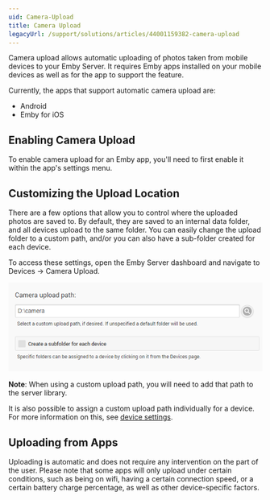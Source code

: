 ```yaml
---
uid: Camera-Upload
title: Camera Upload
legacyUrl: /support/solutions/articles/44001159382-camera-upload
---
```


Camera upload allows automatic uploading of photos taken from mobile devices to your Emby Server. It requires Emby apps installed on your mobile devices as well as for the app to support the feature.

Currently, the apps that support automatic camera upload are:

* Android
* Emby for iOS

## Enabling Camera Upload

To enable camera upload for an Emby app, you'll need to first enable it within the app's settings menu.

## Customizing the Upload Location

There are a few options that allow you to control where the uploaded photos are saved to. By default, they are saved to an internal data folder, and all devices upload to the same folder. You can easily change the upload folder to a custom path, and/or you can also have a sub-folder created for each device.

To access these settings, open the Emby Server dashboard and navigate to Devices -> Camera Upload.

![](images/server/cameraupload2.png)

**Note**: When using a custom upload path, you will need to add that path to the server library.

It is also possible to assign a custom upload path individually for a device. For more information on this, see [device settings](Devices.md).

## Uploading from Apps

Uploading is automatic and does not require any intervention on the part of the user. Please note that some apps will only upload under certain conditions, such as being on wifi, having a certain connection speed, or a certain battery charge percentage, as well as other device-specific factors. 